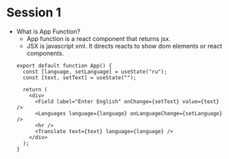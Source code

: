# Session 1
* What is App Function?
  * App function is a react component that returns jsx.
  * JSX is javascript xml. It directs reacts to show dom elements or react components.
  ```
  export default function App() {
    const [language, setLanguage] = useState("ru");
    const [text, setText] = useState("");

    return (
      <div>
        <Field label="Enter English" onChange={setText} value={text} />
        <Languages language={language} onLanguageChange={setLanguage} />
        <hr />
        <Translate text={text} language={language} />
      </div>
    );
  }
  ```
